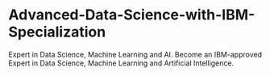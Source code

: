 # Advanced-Data-Science-with-IBM-Specialization
Expert in Data Science, Machine Learning and AI. Become an IBM-approved Expert in Data Science, Machine Learning and Artificial Intelligence.
